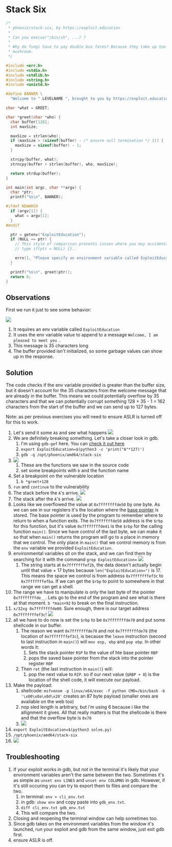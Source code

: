 # Stack Six

```c
/*
 * phoenix/stack-six, by https://exploit.education
 *
 * Can you execve("/bin/sh", ...) ?
 *
 * Why do fungi have to pay double bus fares? Because they take up too
 * mushroom.
 */

#include <err.h>
#include <stdio.h>
#include <stdlib.h>
#include <string.h>
#include <unistd.h>

#define BANNER \
  "Welcome to " LEVELNAME ", brought to you by https://exploit.education"

char *what = GREET;

char *greet(char *who) {
  char buffer[128];
  int maxSize;

  maxSize = strlen(who);
  if (maxSize > (sizeof(buffer) - /* ensure null termination */ 1)) {
    maxSize = sizeof(buffer) - 1;
  }

  strcpy(buffer, what);
  strncpy(buffer + strlen(buffer), who, maxSize);

  return strdup(buffer);
}

int main(int argc, char **argv) {
  char *ptr;
  printf("%s\n", BANNER);

#ifdef NEWARCH
  if (argv[1]) {
    what = argv[1];
  }
#endif

  ptr = getenv("ExploitEducation");
  if (NULL == ptr) {
    // This style of comparison prevents issues where you may accidentally
    // type if(ptr = NULL) {}..

    errx(1, "Please specify an environment variable called ExploitEducation");
  }

  printf("%s\n", greet(ptr));
  return 0;
}
```

## Observations

First we run it just to see some behavior:

![](img/stack_six_observations.png)
1. It requires an env variable called `ExploitEducation`
2. It uses the env variable value to append to a message `Welcome, I am pleased to meet you `.
3. This message is 35 characters long
4. The buffer provided isn't initialized, so some garbage values can show up in the response.

## Solution


The code checks if the env variable provided is greater than the buffer size, but it doesn't account for the 35 characters from the welcome message that are already in the buffer. This means we could potentially overflow by 35 characters and that we can potentially corrupt something 128 + 35 - 1 = 162 characters from the start of the buffer and we can send up to 127 bytes.

Note: as per previous exercises you will need to ensure ASLR is turned off for this to work.

1. Let's send it some `A`s and see what happens ![](img/seg_fault.png)
2. We are definitely breaking something. Let's take a closer look in gdb.
   1. I'm using `gdb-gef` here. You can [check it out here](https://github.com/hugsy/gef)
   2. `export ExploitEducation=$(python3 -c 'print("A"*127)')`
   3. `gdb -q /opt/phoenix/amd64/stack-six`
3. ![](img/b_points.png)
   1. These are the functions we saw in the source code
   2. set some breakpoints with `b` and the function name
4. Set a breakpoint on the vulnerable location
   1. `b *greet+128`
5. `run` and `continue` to the vulnerability
6. The stack before the `A`'s arrive. ![](img/before_strcpy.png)
7. The stack after the `A`'s arrive. ![](img/after_strcpy.png)
8. Looks like we overflowed the value at `0x7fffffffde50` by one byte. As we can see in our registers it's the location where the [base pointer](https://stackoverflow.com/questions/41912684/what-is-the-purpose-of-the-rbp-register-in-x86-64-assembler) is stored. The base pointer is used by the program to remember where to return to when a function exits. The `0x7fffffffde50` address is the `$rbp` for this function, but it's value `0x7fffffffde41` is the `$rbp` for the calling function `main()`. Since we have control of the last byte, we can make it so that when `main()` returns the program will go to a place in memory that we control. The only place in `main()` that we control memory is from the `env` variable we provided `ExploitEducation`.
9. environmental variables sit on the stack, and we can find them by searching for it with the command `grep ExploitEducation=` ![](img/grep.png)
   1.  The string starts at `0x7fffffffef2b`, the data doesn't actually begin until that value + 17 bytes because `len("ExploitEducation=")` is 17. This means the space we control is from address `0x7fffffffef3c` to `0x7fffffffefba`. If we can get the `$rbp` to point to somewhere in that range we can get a shell.
10. The range we have to manipulate is only the last byte of the pointer `0x7fffffffde__`. Lets go to the end of the program and see what is there at that moment. `b *main+92` to break on the final instruction.
11. `x/32xg 0x7fffffffde00`. Sure enough, there is our target address `0x7fffffffef3c`! ![](img/3c.png)
12. all we have to do now is set the `$rbp` to be `0x7fffffffde70` and put some shellcode in our buffer.
    1.  The reason we want `0x7fffffffde70` and not `0x7fffffffde78` (the location of `0x7fffffffef3c`), is because the `leave` instruction (second to last instruction in `main()`) will `mov esp, ebp` and `pop ebp`. In other words it:
        1.  Sets the stack pointer `RSP` to the value of hte base pointer `RBP`
        2.  pops the saved base pointer from the stack into the pointer register `RBP`
    2.  Then `ret` (the last instruction in `main()`) will:
        1.  pop the next value to `RIP`. so if our next value (`$RBP + 8`) is the location of the shell code, it will execute our payload.
13. Make the payload:
    1.  shellcode: `msfvenom -p linux/x64/exec -f python CMD=/bin/bash -b '\x00\x0a\x0d\x20'` creates an 87 byte payload (smaller ones are available on the web too)
    2.  nop sled length is arbitrary, but i'm using 6 because i like the allignment it gives. All that really matters is that the shellcode is there and that the overflow byte is `0x70`
    3.  ![](img/payload.png)
14. `export ExploitEducation=$(python3 solve.py)`
15. `/opt/phoenix/amd64/stack-six`
16. ![](img/shell2.png)

## Troubleshooting
1. If your exploit works in gdb, but not in the terminal it's likely that your environment variables aren't the same between the two. Sometimes it's as simple as `unset env LINES` and `unset env COLUMNS` in gdb. However, if it's still occuring you can try to export them to files and compare the two.
   1. in terminal: `env > cli_env.txt`
   2. in gdb: `show env` and copy paste into `gdb_env.txt`.
   3. `diff cli_env.txt gdb_env.txt`
   4. This will compare the two.
2. Closing and reopening the terminal window can help sometimes too.
3. Since gdb takes on the environment variables from the window it's launched, run your exploit and gdb from the same window, just exit gdb first.
4. ensure ASLR is off.